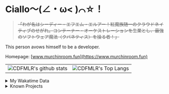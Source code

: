 # Ciallo～(∠・ω< )⌒☆！

> ~~「わが名はシーディー・エフエム・エルアー！紅魔族随一のクラウドネイティブのせがれ。コンテーナー・オーケストレーションを生業とし、最強のソフトウェア魔法〈クバネティス〉を操る者！」~~

This person avows himself to be a developer.

Homepage: [www.murchinroom.fun](https://www.murchinroom.fun)

<!-- <details> -->
 
<!-- <summary>My GitHub Stats</summary> -->

<!-- [![CDFMLR's github stats](https://github-readme-stats.vercel.app/api?username=cdfmlr&count_private=true&show_icons=true&hide_rank=true&hide=contribs)](https://github.com/anuraghazra/github-readme-stats)   ![CDFMLR's Top Langs](https://github-readme-stats.vercel.app/api/top-langs/?username=cdfmlr&layout=compact&hide=jupyter%20notebook,stylus,tex) -->

<table>
	<tr>
		<td valign="center">
    		<img src="https://github-readme-stats.vercel.app/api?username=cdfmlr&count_private=true&show_icons=true&hide_rank=true&hide=contribs" alt="CDFMLR's github stats" />
		</td>
		<td valign="center">
    		<img src="https://github-readme-stats.vercel.app/api/top-langs/?username=cdfmlr&layout=compact&hide=jupyter%20notebook,stylus,tex" alt="CDFMLR's Top Langs" />
		</td>
	</tr>
</table>

<!-- </details>  -->


<details>

<summary>My Wakatime Data</summary>

<!--START_SECTION:waka-->
![Lines of code](https://img.shields.io/badge/From%20Hello%20World%20I%27ve%20Written-10.9%20million%20lines%20of%20code-blue)

**🐱 My GitHub Data** 

> 📦 875.9 kB Used in GitHub's Storage 
 > 
> 🚫 Not Opted to Hire
 > 
> 📜 96 Public Repositories 
 > 
> 🔑 37 Private Repositories 
 > 
**I'm an Early 🐤** 

```text
🌞 Morning                2527 commits        ██████░░░░░░░░░░░░░░░░░░░   23.42 % 
🌆 Daytime                4853 commits        ███████████░░░░░░░░░░░░░░   44.99 % 
🌃 Evening                3333 commits        ████████░░░░░░░░░░░░░░░░░   30.90 % 
🌙 Night                  75 commits          ░░░░░░░░░░░░░░░░░░░░░░░░░   00.70 % 
```
📅 **I'm Most Productive on Tuesday** 

```text
Monday                   1453 commits        ███░░░░░░░░░░░░░░░░░░░░░░   13.47 % 
Tuesday                  1917 commits        ████░░░░░░░░░░░░░░░░░░░░░   17.77 % 
Wednesday                1875 commits        ████░░░░░░░░░░░░░░░░░░░░░   17.38 % 
Thursday                 1566 commits        ████░░░░░░░░░░░░░░░░░░░░░   14.52 % 
Friday                   1605 commits        ████░░░░░░░░░░░░░░░░░░░░░   14.88 % 
Saturday                 1299 commits        ███░░░░░░░░░░░░░░░░░░░░░░   12.04 % 
Sunday                   1073 commits        ██░░░░░░░░░░░░░░░░░░░░░░░   09.95 % 
```


📊 **This Week I Spent My Time On** 

```text
💬 Programming Languages: 
No Activity Tracked This Week
```

**I Mostly Code in Go** 

```text
Go                       37 repos            ████████░░░░░░░░░░░░░░░░░   32.17 % 
Python                   20 repos            ████░░░░░░░░░░░░░░░░░░░░░   17.39 % 
TeX                      8 repos             ██░░░░░░░░░░░░░░░░░░░░░░░   06.96 % 
Shell                    4 repos             █░░░░░░░░░░░░░░░░░░░░░░░░   03.48 % 
JavaScript               1 repo              ░░░░░░░░░░░░░░░░░░░░░░░░░   00.87 % 
```




 Last Updated on 22/06/2025 02:11:35 UTC
<!--END_SECTION:waka-->

</details>

<details>

<summary>Known Projects</summary>

[![Star History Chart](https://api.star-history.com/svg?repos=cdfmlr/pyflowchart,cdfmlr/muvtuber,cdfmlr/crud,cdfmlr/murecom-verse-1,cdfmlr/murecom-intro&type=Date)](https://star-history.com/#cdfmlr/pyflowchart&cdfmlr/muvtuber&cdfmlr/crud&cdfmlr/murecom-verse-1&cdfmlr/murecom-intro&Date)

 </details>
